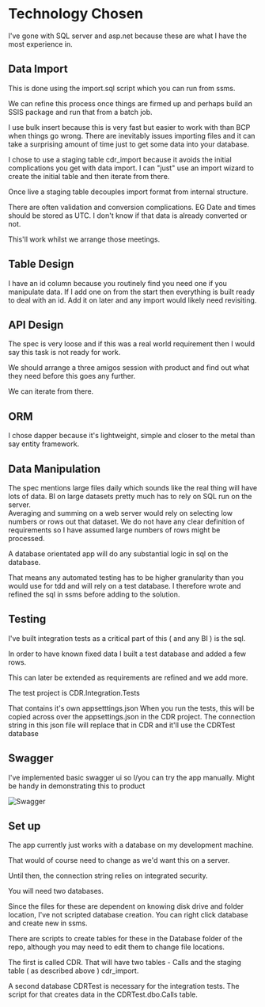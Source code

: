 # Technology Chosen

I've gone with SQL server and asp.net because these are what I have the most experience in.

## Data Import

This is done using the import.sql script which you can run from ssms.

We can refine this process once things are firmed up and perhaps build an SSIS package and run that from a batch job.

I use bulk insert because this is very fast but easier to work with than BCP when things go wrong.
There are inevitably issues importing files and it can take a surprising amount of time just to get some data into your database.

I chose to use a staging table cdr_import because it avoids the initial complications you get with data import. I can "just" use an import wizard to create the initial table and then iterate from there.

Once live a staging table decouples import format from internal structure.

There are often validation and conversion complications.
EG 
Date and times should be stored as UTC.
I don't know if that data is already converted or not.

This'll work whilst we arrange those meetings.

## Table Design

I have an id column because you routinely find you need one if you manipulate data. If I add one on from the start then everything is built ready to deal with an id. Add it on later and any import would likely need revisiting.

## API Design

The spec is very loose and if this was a real world requirement then I would say this task is not ready for work.

We should arrange a three amigos session with product and find out what they need before this goes any further.

We can iterate from there.

## ORM

I chose dapper because it's lightweight, simple and closer to the metal than say entity framework.

## Data Manipulation

The spec mentions large files daily which sounds like the real thing will have lots of data.
BI on large datasets pretty much has to rely on SQL run on the server.  
Averaging and summing on a web server would rely on selecting low numbers or rows out that dataset. 
We do not have any clear definition of requirements so I have assumed large numbers of rows might be processed.

A database orientated app will do any substantial logic in sql on the database.

That means any automated testing has to be higher granularity than you would use for tdd and will rely on a test database.
I therefore wrote and refined the sql in ssms before adding to the solution.


## Testing

I've built integration tests as a critical part of this ( and any BI ) is the sql.

In order to have known fixed data I built a test database and added a few rows.

This can later be extended as requirements are refined and we add more.

The test project is CDR.Integration.Tests

That contains it's own appsetttings.json
When you run the tests, this will be copied across over the appsettings.json in the CDR project.
The connection string in this json file will replace that in CDR and it'll use the CDRTest database


## Swagger

I've implemented basic swagger ui so I/you can try the app manually.
Might be handy in demonstrating this to product


![Swagger](https://i.imgur.com/383as27.png)


## Set up

The app currently just works with a database on my development machine.

That would of course need to change as we'd want this on a server.

Until then, the connection string relies on integrated security.

You will need two databases.

Since the files for these are dependent on knowing disk drive and folder location, I've not scripted database creation.
You can right click database and create new in ssms.

There are scripts to create tables for these in the Database folder of the repo, although you may need to edit them to change file locations.

The first is called CDR.
That will have two tables - Calls and the staging table ( as described above ) cdr_import.

A second database CDRTest is necessary for the integration tests.
The script for that creates data in the CDRTest.dbo.Calls table.